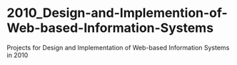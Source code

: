 # 2010_Design-and-Implemention-of-Web-based-Information-Systems
Projects for Design and Implementation of Web-based Information Systems in 2010
